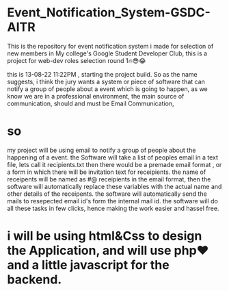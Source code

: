 # Event_Notification_System-GSDC-AITR
This is the repository for event notification system i made for selection of new members in My college's Google Student Developer Club, this is a project for web-dev roles selection round 1🔥😎😂

this is 13-08-22 11:22PM , starting the project build.
So as the name suggests, i think the jury wants a system or piece of software that can notify a group of people about a event which is going to happen, as we know we are in a professional environment, the main source of communication, should and must be Email Communication,

# so 
my project will be using email to notify a group of people about the happening of a event.
the Software will take a list of peoples email in a text file, lets call it recipients.txt
then there would be a premade email format , or a form in which there will be invitation text for receipients.
the name of receipents will be named as #@ receipients in the email format, then the software will automatically replace these variables with the actual name and other details of the receipents.
the software will automatically send the mails to resepected email id's form the internal mail id.
the software will do all these tasks in few clicks, hence making the work easier and hassel free.

# i will be using html&Css to design the Application, and will use php❤ and a little javascript for the backend.
